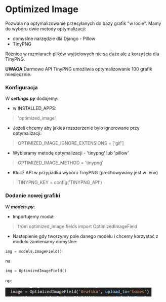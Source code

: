 # Optimized Image

Pozwala na optymalizowanie przesyłanych do bazy grafik "w locie". Mamy do wyboru dwie metody optymalizacji:

- domyślne narzędzie dla Django - Pillow
- TinyPNG

Różnice w rozmiarach plików wyjściowych nie są duże ale z korzyścia dla TinyPNG.

**UWAGA** Darmowe API TinyPNG umożliwia optymalizowanie 100 grafik miesięcznie.

### Konfiguracja

W ***settings.py*** dodajemy:

- w INSTALLED_APPS:
> 'optimized_image'

- Jeżeli chcemy aby jakieś rozszerzenie bylo ignorowane przy optymalizacji:
> OPTIMIZED_IMAGE_IGNORE_EXTENSIONS = ['gif']

- Wybieramy metodę optymalizacji - 'tinypng' lub 'pillow'
> OPTIMIZED_IMAGE_METHOD = 'tinypng'

- Klucz API w przypadku wybóru TinyPNG (prechowywany jest w .env) 
> TINYPNG_KEY = config('TINYPNG_API')

### Dodanie nowej grafiki

W ***models.py***:

- Importujemy moduł:
> from optimized_image.fields import OptimizedImageField

- Nastepienie gdy tworzymy pole danego modelu i chcemy korzystać z modułu zamieniamy domyślne:

```python
img = models.ImageField()
```
 na

```python
img = OptimizedImageField()
```
 np:

![Przykład](../images/img_example.png)
